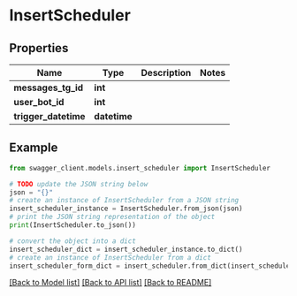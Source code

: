 # InsertScheduler


## Properties

Name | Type | Description | Notes
------------ | ------------- | ------------- | -------------
**messages_tg_id** | **int** |  | 
**user_bot_id** | **int** |  | 
**trigger_datetime** | **datetime** |  | 

## Example

```python
from swagger_client.models.insert_scheduler import InsertScheduler

# TODO update the JSON string below
json = "{}"
# create an instance of InsertScheduler from a JSON string
insert_scheduler_instance = InsertScheduler.from_json(json)
# print the JSON string representation of the object
print(InsertScheduler.to_json())

# convert the object into a dict
insert_scheduler_dict = insert_scheduler_instance.to_dict()
# create an instance of InsertScheduler from a dict
insert_scheduler_form_dict = insert_scheduler.from_dict(insert_scheduler_dict)
```
[[Back to Model list]](../README.md#documentation-for-models) [[Back to API list]](../README.md#documentation-for-api-endpoints) [[Back to README]](../README.md)


